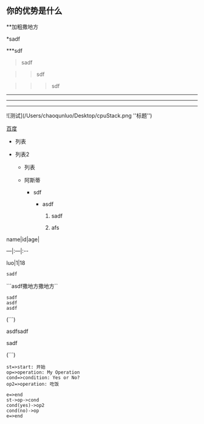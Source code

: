 ## 你的优势是什么

**加粗撒地方

*sadf

***sdf

> sadf

> > sdf

> > > sdf

---

-----

****



![测试](/Users/chaoqunluo/Desktop/cpuStack.png ''标题'')

[百度](http://baidu.com)

- 列表

- 列表2

  + 列表

  + 阿斯蒂

    * sdf

      + asdf

        1. sadf

           

        2. afs

name|id|age|

—|:—|:--

luo|1|18

`sadf`

```asdf撒地方撒地方``

```asdf
sadf
asdf
asdf
```

(```)

asdfsadf

sadf

(```)

```flow
st=>start: 开始
op=>operation: My Operation
cond=>condition: Yes or No?
op2=>operation: 吃饭

e=>end
st->op->cond
cond(yes)->op2
cond(no)->op
e=>end


```







